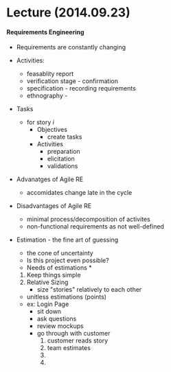 # Lecture (2014.09.23)

#### Requirements Engineering

* Requirements are constantly changing

* Activities:
    * feasablity report
    * verification stage - confirmation
    * specification - recording requirements
    * ethnography -

* Tasks
    * for story *i*
        * Objectives
            * create tasks
        * Activities
            * preparation
            * elicitation
            * validations

* Advanatges of Agile RE
    * accomidates change late in the cycle

* Disadvantages of Agile RE
    * minimal process/decomposition of activites
    * non-functional requirements as not well-defined

* Estimation - the fine art of guessing
    * the cone of uncertainty
    * Is this project even possible?
    * Needs of estimations
        *
    1. Keep things simple
    2. Relative Sizing
        * size "stories" relatively to each other
    * unitless estimations (points)
    * ex: Login Page
        * sit down
        * ask questions
        * review mockups
        * go through with customer
            1. customer reads story
            2. team estimates
            3. 
            4.

